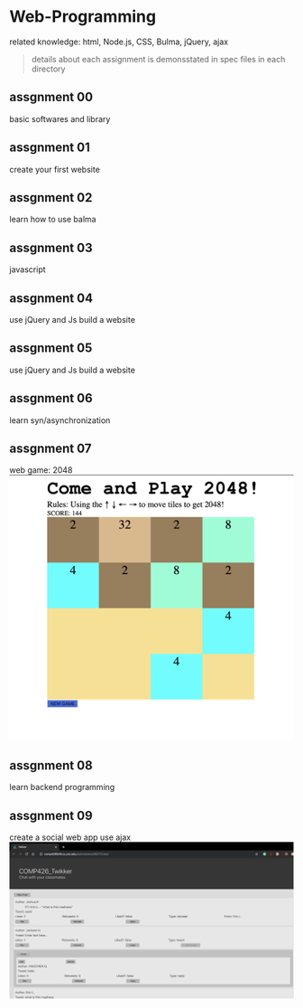 # Web-Programming
related knowledge:
html,  Node.js, CSS, Bulma, jQuery, ajax
>details about each assignment is demonsstated in spec files in each directory
## assgnment 00
basic softwares and library
## assgnment 01
create your first website
## assgnment 02
learn how to use balma
## assgnment 03
javascript
## assgnment 04
use jQuery and Js build a website
## assgnment 05
use jQuery and Js build a website
## assgnment 06
learn syn/asynchronization
## assgnment 07
web game: 2048
![image for a09](https://github.com/HaochenQ/Web-Programming/blob/master/a07/Screen%20Shot%202019-11-25%20at%205.33.20%20pm.png)
## assgnment 08
learn backend programming
## assgnment 09
create a social web app use ajax
![image for a09](https://github.com/HaochenQ/Web-Programming/blob/master/a09/Screen%20Shot%202019-11-25%20at%205.26.37%20pm.png)
